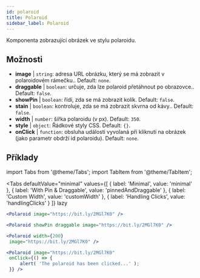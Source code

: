 ```yaml
---
id: polaroid
title: Polaroid
sidebar_label: Polaroid
---
```


Komponenta zobrazující obrázek ve stylu polaroidu.

## Možnosti

* __image__ | `string`: adresa URL obrázku, který se má zobrazit v polaroidovém rámečku.. Default: `none`.
* __draggable__ | `boolean`: určuje, zda lze polaroid přetáhnout po obrazovce.. Default: `false`.
* __showPin__ | `boolean`: řídí, zda se má zobrazit kolík. Default: `false`.
* __stain__ | `boolean`: kontroluje, zda se má zobrazit skvrna od kávy.. Default: `false`.
* __width__ | `number`: šířka polaroidu (v px). Default: `350`.
* __style__ | `object`: Řádkové styly CSS. Default: `{}`.
* __onClick__ | `function`: obsluha události vyvolaná při kliknutí na obrázek (jako parametr obdrží id polaroidu). Default: `none`.


## Příklady

import Tabs from '@theme/Tabs';
import TabItem from '@theme/TabItem';

<Tabs
    defaultValue="minimal"
    values={[
        { label: 'Minimal', value: 'minimal' },
        { label: 'With Pin & Draggable', value: 'pinnedAndDraggable' },
        { label: 'Custom Width', value: 'customWidth' },
        { label: 'Handling Clicks', value: 'handlingClicks' }
    ]}
    lazy
>

<TabItem value="minimal">

```jsx live
<Polaroid image="https://bit.ly/2MGl7K0" />
```

</TabItem>

<TabItem value="pinnedAndDraggable">

```jsx live
<Polaroid showPin draggable image="https://bit.ly/2MGl7K0" />
```

</TabItem>

<TabItem value="customWidth">

```jsx live
<Polaroid width={200}
 image="https://bit.ly/2MGl7K0" />
```

</TabItem>

<TabItem value="handlingClicks">

```jsx live
<Polaroid image="https://bit.ly/2MGl7K0" 
 onClick={() => {
     alert( 'The polaroid has been clicked...' );
 }} />
```

</TabItem>

</Tabs>
